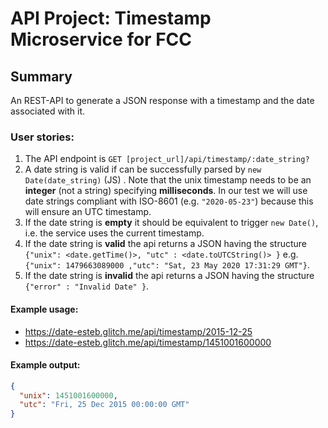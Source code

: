 # API Project: Timestamp Microservice for FCC

## Summary

An REST-API to generate a JSON response with a timestamp and the date associated with it.

### User stories:

1. The API endpoint is `GET [project_url]/api/timestamp/:date_string?`
2. A date string is valid if can be successfully parsed by `new Date(date_string)` (JS) . Note that the unix timestamp needs to be an **integer** (not a string) specifying **milliseconds**. In our test we will use date strings compliant with ISO-8601 (e.g. `"2020-05-23"`) because this will ensure an UTC timestamp.
3. If the date string is **empty** it should be equivalent to trigger `new Date()`, i.e. the service uses the current timestamp.
4. If the date string is **valid** the api returns a JSON having the structure
   `{"unix": <date.getTime()>, "utc" : <date.toUTCString()> }`
   e.g. `{"unix": 1479663089000 ,"utc": "Sat, 23 May 2020 17:31:29 GMT"}`.
5. If the date string is **invalid** the api returns a JSON having the structure `{"error" : "Invalid Date" }`.

#### Example usage:

- https://date-esteb.glitch.me/api/timestamp/2015-12-25
- https://date-esteb.glitch.me/api/timestamp/1451001600000

#### Example output:

```json
{
  "unix": 1451001600000,
  "utc": "Fri, 25 Dec 2015 00:00:00 GMT"
}
```
